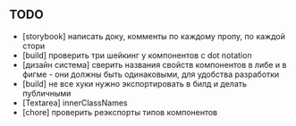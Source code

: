 ## TODO

- [storybook] написать доку, комменты по каждому пропу, по каждой стори
- [build] проверить три шейкинг у компонентов с dot notation
- [дизайн система] сверить названия свойств компонентов в либе и в фигме - они должны быть одинаковыми, для удобства разработки
- [build] не все хуки нужно экспортировать в билд и делать публичными
- [Textarea] innerClassNames
- [chore] проверить реэкспорты типов компонентов
